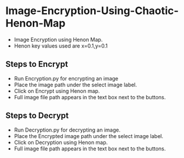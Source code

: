 # Image-Encryption-Using-Chaotic-Henon-Map
* Image Encryption using Henon Map. 
* Henon key values used are x=0.1,y=0.1

## Steps to Encrypt
* Run Encryption.py for encrypting an image
* Place the image path under the select image label.
* Click on Encrypt using Henon map.
* Full image file path appears in the text box next to the buttons.

## Steps to Decrypt
* Run Decryption.py for decrypting an image.
* Place the Encrypted image path under the select image label.
* Click on Decryption using Henon map.
* Full image file path appears in the text box next to the buttons.




